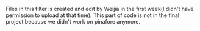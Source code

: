 Files in this filter is created and edit by Weijia in the first week(I didn't have permission to upload at that time). This part of code is not in the final project because we didn't work on pinafore anymore.
